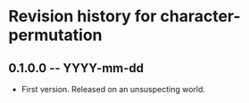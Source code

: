 # Revision history for character-permutation

## 0.1.0.0 -- YYYY-mm-dd

* First version. Released on an unsuspecting world.

